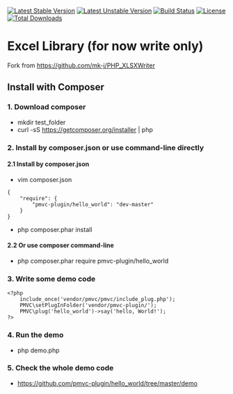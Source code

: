 [![Latest Stable Version](https://poser.pugx.org/pmvc-plugin/excel/v/stable)](https://packagist.org/packages/pmvc-plugin/excel) 
[![Latest Unstable Version](https://poser.pugx.org/pmvc-plugin/excel/v/unstable)](https://packagist.org/packages/pmvc-plugin/excel) 
[![Build Status](https://travis-ci.org/pmvc-plugin/excel.svg?branch=master)](https://travis-ci.org/pmvc-plugin/excel)
[![License](https://poser.pugx.org/pmvc-plugin/excel/license)](https://packagist.org/packages/pmvc-plugin/excel)
[![Total Downloads](https://poser.pugx.org/pmvc-plugin/excel/downloads)](https://packagist.org/packages/pmvc-plugin/excel) 

Excel Library (for now write only)
===============

Fork from https://github.com/mk-j/PHP_XLSXWriter

## Install with Composer
### 1. Download composer
   * mkdir test_folder
   * curl -sS https://getcomposer.org/installer | php

### 2. Install by composer.json or use command-line directly
#### 2.1 Install by composer.json
   * vim composer.json
```
{
    "require": {
        "pmvc-plugin/hello_world": "dev-master"
    }
}
```
   * php composer.phar install

#### 2.2 Or use composer command-line
   * php composer.phar require pmvc-plugin/hello_world

### 3. Write some demo code
```
<?php
    include_once('vendor/pmvc/pmvc/include_plug.php');
    PMVC\setPlugInFolder('vendor/pmvc-plugin/');
    PMVC\plug('hello_world')->say('hello, World!');
?>
```
### 4. Run the demo
   * php demo.php

### 5. Check the whole demo code
   * https://github.com/pmvc-plugin/hello_world/tree/master/demo

